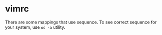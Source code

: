 # vimrc

There are some mappings that use <C-Arrow> sequence. To see correct sequence for your system, use `od -a` utility.
